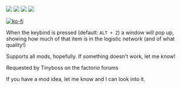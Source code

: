 [![](https://img.shields.io/badge/dynamic/json?color=orange&label=Factorio&query=downloads_count&suffix=%20downloads&url=https%3A%2F%2Fmods.factorio.com%2Fapi%2Fmods%2Fwhat-items-do-i-have&style=for-the-badge)](https://mods.factorio.com/mod/what-items-do-i-have) [![](https://img.shields.io/badge/Discord-Community-blue?style=for-the-badge)](https://discord.gg/K3fXMGVc4z) [![](https://img.shields.io/github/issues/protocol-1903/what-items-do-i-have?label=Bug%20Reports&style=for-the-badge)](https://github.com/protocol-1903/what-items-do-i-have/issues) [![](https://img.shields.io/github/issues-pr/protocol-1903/what-items-do-i-have?label=Pull%20Requests&style=for-the-badge)](https://github.com/protocol_1903/what-items-do-i-have/pulls)

[![ko-fi](https://ko-fi.com/img/githubbutton_sm.svg)](https://ko-fi.com/B0B7145X5R)

When the keybind is pressed (default: `ALT + Z`) a window will pop up, showing how much of that item is in the logistic network (and of what quality!)

Supports all mods, hopefully. If something doesn't work, let me know!

Requested by Tinyboss on the factorio forums

If you have a mod idea, let me know and I can look into it.